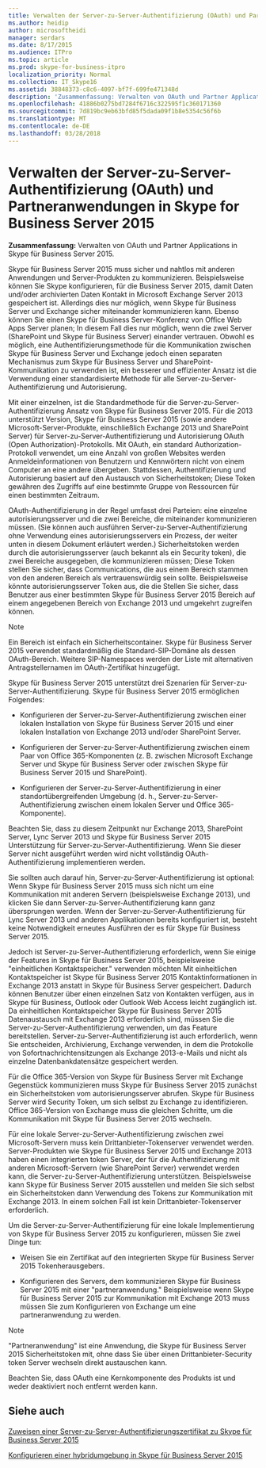 ```yaml
---
title: Verwalten der Server-zu-Server-Authentifizierung (OAuth) und Partneranwendungen in Skype for Business Server 2015
ms.author: heidip
author: microsoftheidi
manager: serdars
ms.date: 8/17/2015
ms.audience: ITPro
ms.topic: article
ms.prod: skype-for-business-itpro
localization_priority: Normal
ms.collection: IT_Skype16
ms.assetid: 38848373-c8c6-4097-bf7f-699fe471348d
description: 'Zusammenfassung: Verwalten von OAuth und Partner Applications in Skype für Business Server 2015.'
ms.openlocfilehash: 41886b0275bd7284f6716c322595f1c360171360
ms.sourcegitcommit: 7d819bc9eb63bfd85f5dada09f1b8e5354c56f6b
ms.translationtype: MT
ms.contentlocale: de-DE
ms.lasthandoff: 03/28/2018
---
```

# <a name="manage-server-to-server-authentication-oauth-and-partner-applications-in-skype-for-business-server-2015"></a>Verwalten der Server-zu-Server-Authentifizierung (OAuth) und Partneranwendungen in Skype for Business Server 2015
 
**Zusammenfassung:** Verwalten von OAuth und Partner Applications in Skype für Business Server 2015.
  
Skype für Business Server 2015 muss sicher und nahtlos mit anderen Anwendungen und Server-Produkten zu kommunizieren. Beispielsweise können Sie Skype konfigurieren, für die Business Server 2015, damit Daten und/oder archivierten Daten Kontakt in Microsoft Exchange Server 2013 gespeichert ist. Allerdings dies nur möglich, wenn Skype für Business Server und Exchange sicher miteinander kommunizieren kann. Ebenso können Sie einen Skype für Business Server-Konferenz von Office Web Apps Server planen; In diesem Fall dies nur möglich, wenn die zwei Server (SharePoint und Skype für Business Server) einander vertrauen. Obwohl es möglich, eine Authentifizierungsmethode für die Kommunikation zwischen Skype für Business Server und Exchange jedoch einen separaten Mechanismus zum Skype für Business Server und SharePoint-Kommunikation zu verwenden ist, ein besserer und effizienter Ansatz ist die Verwendung einer standardisierte Methode für alle Server-zu-Server-Authentifizierung und Autorisierung.
  
Mit einer einzelnen, ist die Standardmethode für die Server-zu-Server-Authentifizierung Ansatz von Skype für Business Server 2015. Für die 2013 unterstützt Version, Skype für Business Server 2015 (sowie andere Microsoft-Server-Produkte, einschließlich Exchange 2013 und SharePoint Server) für Server-zu-Server-Authentifizierung und Autorisierung OAuth (Open Authorization)-Protokolls. Mit OAuth, ein standard Authorization-Protokoll verwendet, um eine Anzahl von großen Websites werden Anmeldeinformationen von Benutzern und Kennwörtern nicht von einem Computer an eine andere übergeben. Stattdessen, Authentifizierung und Autorisierung basiert auf den Austausch von Sicherheitstoken; Diese Token gewähren des Zugriffs auf eine bestimmte Gruppe von Ressourcen für einen bestimmten Zeitraum.
  
OAuth-Authentifizierung in der Regel umfasst drei Parteien: eine einzelne autorisierungsserver und die zwei Bereiche, die miteinander kommunizieren müssen. (Sie können auch ausführen Server-zu-Server-Authentifizierung ohne Verwendung eines autorisierungsservers ein Prozess, der weiter unten in diesem Dokument erläutert werden.) Sicherheitstoken werden durch die autorisierungsserver (auch bekannt als ein Security token), die zwei Bereiche ausgegeben, die kommunizieren müssen; Diese Token stellen Sie sicher, dass Communications, die aus einem Bereich stammen von den anderen Bereich als vertrauenswürdig sein sollte. Beispielsweise könnte autorisierungsserver Token aus, die die Stellen Sie sicher, dass Benutzer aus einer bestimmten Skype für Business Server 2015 Bereich auf einem angegebenen Bereich von Exchange 2013 und umgekehrt zugreifen können.
  
> [!NOTE]
> Ein Bereich ist einfach ein Sicherheitscontainer. Skype für Business Server 2015 verwendet standardmäßig die Standard-SIP-Domäne als dessen OAuth-Bereich. Weitere SIP-Namespaces werden der Liste mit alternativen Antragstellernamen im OAuth-Zertifikat hinzugefügt. 
  
Skype für Business Server 2015 unterstützt drei Szenarien für Server-zu-Server-Authentifizierung. Skype für Business Server 2015 ermöglichen Folgendes:
  
- Konfigurieren der Server-zu-Server-Authentifizierung zwischen einer lokalen Installation von Skype für Business Server 2015 und einer lokalen Installation von Exchange 2013 und/oder SharePoint Server.
    
- Konfigurieren der Server-zu-Server-Authentifizierung zwischen einem Paar von Office 365-Komponenten (z. B. zwischen Microsoft Exchange Server und Skype für Business Server oder zwischen Skype für Business Server 2015 und SharePoint).
    
- Konfigurieren der Server-zu-Server-Authentifizierung in einer standortübergreifenden Umgebung (d. h., Server-zu-Server-Authentifizierung zwischen einem lokalen Server und Office 365-Komponente).
    
Beachten Sie, dass zu diesem Zeitpunkt nur Exchange 2013, SharePoint Server, Lync Server 2013 und Skype für Business Server 2015 Unterstützung für Server-zu-Server-Authentifizierung. Wenn Sie dieser Server nicht ausgeführt werden wird nicht vollständig OAuth-Authentifizierung implementieren werden.
  
Sie sollten auch darauf hin, Server-zu-Server-Authentifizierung ist optional: Wenn Skype für Business Server 2015 muss sich nicht um eine Kommunikation mit anderen Servern (beispielsweise Exchange 2013), und klicken Sie dann Server-zu-Server-Authentifizierung kann ganz übersprungen werden. Wenn der Server-zu-Server-Authentifizierung für Lync Server 2013 und anderen Applikationen bereits konfiguriert ist, besteht keine Notwendigkeit erneutes Ausführen der es für Skype für Business Server 2015. 
  
Jedoch ist Server-zu-Server-Authentifizierung erforderlich, wenn Sie einige der Features in Skype für Business Server 2015, beispielsweise "einheitlichen Kontaktspeicher." verwenden möchten Mit einheitlichen Kontaktspeicher ist Skype für Business Server 2015 Kontaktinformationen in Exchange 2013 anstatt in Skype für Business Server gespeichert. Dadurch können Benutzer über einen einzelnen Satz von Kontakten verfügen, aus in Skype für Business, Outlook oder Outlook Web Access leicht zugänglich ist. Da einheitlichen Kontaktspeicher Skype für Business Server 2015 Datenaustausch mit Exchange 2013 erforderlich sind, müssen Sie die Server-zu-Server-Authentifizierung verwenden, um das Feature bereitstellen. Server-zu-Server-Authentifizierung ist auch erforderlich, wenn Sie entscheiden, Archivierung, Exchange verwenden, in dem die Protokolle von Sofortnachrichtensitzungen als Exchange 2013-e-Mails und nicht als einzelne Datenbankdatensätze gespeichert werden.
  
Für die Office 365-Version von Skype für Business Server mit Exchange Gegenstück kommunizieren muss Skype für Business Server 2015 zunächst ein Sicherheitstoken vom autorisierungsserver abrufen. Skype für Business Server wird Security Token, um sich selbst zu Exchange zu identifizieren. Office 365-Version von Exchange muss die gleichen Schritte, um die Kommunikation mit Skype für Business Server 2015 wechseln.
  
Für eine lokale Server-zu-Server-Authentifizierung zwischen zwei Microsoft-Servern muss kein Drittanbieter-Tokenserver verwendet werden. Server-Produkten wie Skype für Business Server 2015 und Exchange 2013 haben einen integrierten token Server, der für die Authentifizierung mit anderen Microsoft-Servern (wie SharePoint Server) verwendet werden kann, die Server-zu-Server-Authentifizierung unterstützen. Beispielsweise kann Skype für Business Server 2015 ausstellen und melden Sie sich selbst ein Sicherheitstoken dann Verwendung des Tokens zur Kommunikation mit Exchange 2013. In einem solchen Fall ist kein Drittanbieter-Tokenserver erforderlich.
  
Um die Server-zu-Server-Authentifizierung für eine lokale Implementierung von Skype für Business Server 2015 zu konfigurieren, müssen Sie zwei Dinge tun:
  
- Weisen Sie ein Zertifikat auf den integrierten Skype für Business Server 2015 Tokenherausgebers.
    
- Konfigurieren des Servers, dem kommunizieren Skype für Business Server 2015 mit einer "partneranwendung." Beispielsweise wenn Skype für Business Server 2015 zur Kommunikation mit Exchange 2013 muss müssen Sie zum Konfigurieren von Exchange um eine partneranwendung zu werden.
    
> [!NOTE]
> "Partneranwendung" ist eine Anwendung, die Skype für Business Server 2015 Sicherheitstoken mit, ohne dass Sie über einen Drittanbieter-Security token Server wechseln direkt austauschen kann. 
  
Beachten Sie, dass OAuth eine Kernkomponente des Produkts ist und weder deaktiviert noch entfernt werden kann.
  
## <a name="see-also"></a>Siehe auch

#### 

[Zuweisen einer Server-zu-Server-Authentifizierungszertifikat zu Skype für Business Server 2015](assign-a-server-to-server-certificate.md)
  
[Konfigurieren einer hybridumgebung in Skype für Business Server 2015](configure-a-hybrid-environment.md)

